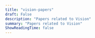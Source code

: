 ```yaml
---
title: "vision-papers"
draft: False
description: "Papers related to Vision"
summary: "Papers related to Vision"
ShowReadingTime: false
---
```


